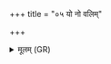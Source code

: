 +++
title = "०५ यो नो वलिम्"

+++
<details><summary>मूलम् (GR)</summary>

यो नो वलिं मृगयां यश् च नः कृषिं  
परितिष्ठाद् यातुभिर् यश् च नः शपात् ।  
अस्ता रुद्रः श्रथत्व् आयुर् अस्य  
तम् (…) ॥ +++(see 1d)+++
</details>